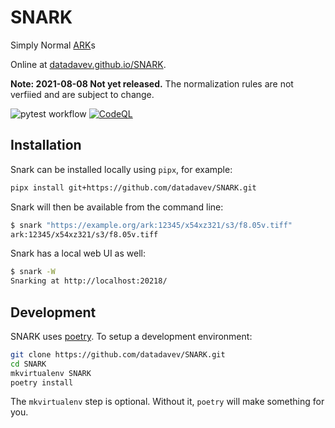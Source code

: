 # SNARK

Simply Normal [ARK](https://datatracker.ietf.org/doc/html/draft-kunze-ark-27)s

Online at [datadavev.github.io/SNARK](https://datadavev.github.io/SNARK/).

**Note: 2021-08-08 Not yet released.** The normalization rules are not verfiied and are subject to change.

![pytest workflow](https://github.com/datadavev/SNARK/actions/workflows/pytest.yaml/badge.svg)
[![CodeQL](https://github.com/datadavev/SNARK/workflows/CodeQL/badge.svg)](https://github.com/datadavev/SNARK/workflows?query=workflow%3ACodeQL)

## Installation

Snark can be installed locally using `pipx`, for example:

```bash
pipx install git+https://github.com/datadavev/SNARK.git
```

Snark will then be available from the command line:

```bash
$ snark "https://example.org/ark:12345/x54xz321/s3/f8.05v.tiff"
ark:12345/x54xz321/s3/f8.05v.tiff
```

Snark has a local web UI as well:
```bash
$ snark -W
Snarking at http://localhost:20218/
```

## Development

SNARK uses [poetry](https://python-poetry.org/). To setup a development environment:

```bash
git clone https://github.com/datadavev/SNARK.git
cd SNARK
mkvirtualenv SNARK
poetry install
```

The `mkvirtualenv` step is optional. Without it, `poetry` will make something for you.
